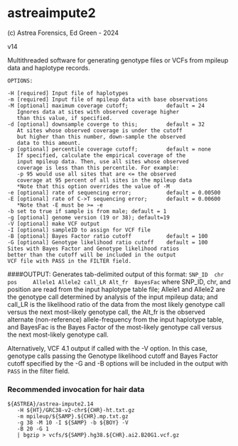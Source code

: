 # astreaimpute2

(c) Astrea Forensics, Ed Green - 2024

v14

Multithreaded software for generating genotype files or VCFs from mpileup data and haplotype records.

```
OPTIONS:

-H [required] Input file of haplotypes
-m [required] Input file of mpileup data with base observations
-M [optional] maximum coverage cutoff;            default = 24
   Ignores data at sites with observed coverage higher
   than this value, if specified.
-d [optional] downsample coverge to this;         default = 32
   At sites whose observed coverage is under the cutoff
   but higher than this number, down-sample the observed
   data to this amount.
-p [optional] percentile coverage cutoff;         default = none
   If specified, calculate the empirical coverage of the
   input mpileup data. Then, use all sites whose observed
   coverage is less than this percentile. For example:
   -p 95 would use all sites that are <= the observed
   coverage at 95 percent of all sites in the mpileup data
   *Note that this option overrides the value of -M   
-e [optional] rate of sequencing error;           default = 0.00500
-E [optional] rate of C->T sequencing error;      default = 0.00600
   *Note that -E must be >= -e   
-b set to true if sample is from male; default = 1
-g [optional] genome version (19 or 38); default=19
-V [optional] make VCF output
-I [optional] sampleID to assign for VCF file
-B [optional] Bayes Factor ratio cutoff           default = 100
-G [optional] Genotype likelihood ratio cutoff    default = 100
Sites with Bayes Factor and Genotype likelihood ratios
better than the cutoff will be included in the output
VCF file with PASS in the FILTER field.
```

####OUTPUT: 
Generates  tab-delimited output of this format:
`SNP_ID  chr     pos     Allele1 Allele2 call_LR Alt_fr  BayesFac`
where SNP_ID, chr, and position are read from the input haplotype table file;
Allele1 and Allele2 are the genotype call determined by analysis of the input
mpileup data;
and call_LR is the likelihood ratio of the data from the most likely genotype
call versus the next most-likely genotype call, the Alt_fr is the observed
alternate (non-reference) allele-frequency from the input haplotype table,
and BayesFac is the Bayes Factor of the most-likely genotype call versus the
next most-likely genotype call.

Alternatively, VCF 4.1 output if called with the -V option. In this case,
genotype calls passing the Genotype likelihood cutoff and Bayes Factor cutoff
specified by the -G and -B options will be included in the output with `PASS`
in the filter field.

### Recommended invocation for hair data
```
${ASTREA}/astrea-impute2.14 
   -H ${HT}/GRC38-v2-chr${CHR}-ht.txt.gz 
   -m mpileup/${SAMP}.${CHR}.mp.txt.gz 
   -g 38 -M 10 -I ${SAMP} -b ${BOY} -V 
   -B 20 -G 1 
   | bgzip > vcfs/${SAMP}.hg38.${CHR}.ai2.B20G1.vcf.gz
```
